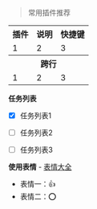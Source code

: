 <table>
  <blockquote>常用插件推荐</blockquote>
  <tr><th>插件</th><th>说明</th><th>快捷键</th></tr>
  <tr>
    <td>1</td>
    <td>2</td>
    <td>3</td>
  </tr>
  <tr><th colspan="3">跨行</th></tr>
  <tr>
    <td>1</td>
    <td>2</td>
    <td>3</td>
  </tr>
</table>

**任务列表**

- [x] 任务列表1
- [ ] 任务列表2
- [ ] 任务列表3


**使用表情** - [表情大全](http://www.webpagefx.com/tools/emoji-cheat-sheet/)

- 表情一：:+1:
- 表情二：:o:
